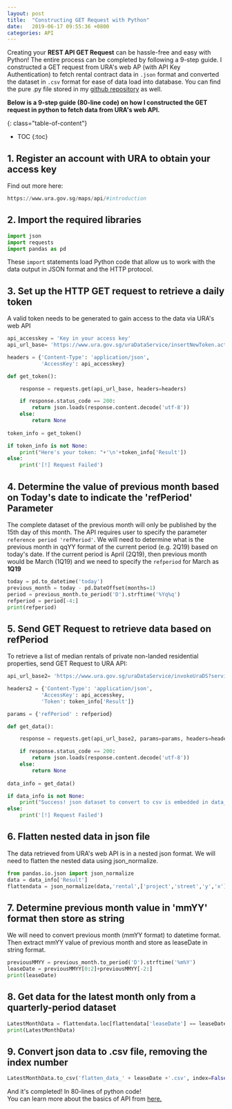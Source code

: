 ```yaml
---
layout: post
title:  "Constructing GET Request with Python"
date:   2019-06-17 09:55:36 +0800
categories: API 
---
```

Creating your **REST API GET Request** can be hassle-free and easy with Python! The entire process can be completed by following a 9-step guide. I constructed a GET request from URA's web AP (with API Key Authentication) to fetch rental contract data in `.json` format and converted the dataset in `.csv` format for ease of data load into database. You can find the pure .py file stored in my [github repository][gitrepo] as well.

**Below is a 9-step guide (80-line code) on how I constructed the GET request in python to fetch data from URA's web API.**

{: class="table-of-content"}
* TOC
{:toc}

## 1. Register an account with URA to obtain your access key
Find out more here:
```python
https://www.ura.gov.sg/maps/api/#introduction
```

## 2.  Import the required libraries
```python
import json
import requests
import pandas as pd
```
These `import` statements load Python code that allow us to work with the data output in JSON format and the HTTP protocol. <br>

## 3. Set up the HTTP GET request to retrieve a daily token
A valid token needs to be generated to gain access to the data via URA's web API

```python
api_accesskey = 'Key in your access key'
api_url_base= 'https://www.ura.gov.sg/uraDataService/insertNewToken.action'

headers = {'Content-Type': 'application/json',
           'AccessKey': api_accesskey}

def get_token():

    response = requests.get(api_url_base, headers=headers)

    if response.status_code == 200:
        return json.loads(response.content.decode('utf-8'))
    else:
        return None
    
token_info = get_token()

if token_info is not None:
    print("Here's your token: "+'\n'+token_info['Result'])    
else:
    print('[!] Request Failed')
```


## 4. Determine the value of previous month based on Today's date to indicate the 'refPeriod' Parameter
The complete dataset of the previous month will only be published by the 15th day of this month. The API requires user to specify the parameter `reference period 'refPeriod'`. We will need to determine what is the previous month in qqYY format of the current period (e.g. 2Q19) based on today's date. If the current period is April (2Q19), then previous month would be March (1Q19) and we need to specify the `refperiod` for March as **1Q19**

```python
today = pd.to_datetime('today')
previous_month = today - pd.DateOffset(months=1)
period = previous_month.to_period('D').strftime('%Yq%q')
refperiod = period[-4:]
print(refperiod)
```

## 5. Send GET Request to retrieve data based on refPeriod
To retrieve a list of median rentals of private non-landed residential properties, send GET Request to URA API:
```python
api_url_base2= 'https://www.ura.gov.sg/uraDataService/invokeUraDS?service=PMI_Resi_Rental&'

headers2 = {'Content-Type': 'application/json',
           'AccessKey': api_accesskey,
           'Token': token_info['Result']}

params = {'refPeriod' : refperiod}

def get_data():

    response = requests.get(api_url_base2, params=params, headers=headers2)

    if response.status_code == 200:
        return json.loads(response.content.decode('utf-8'))
    else:
        return None
    
data_info = get_data()

if data_info is not None:
    print("Success! json dataset to convert to csv is embedded in data_info['Result']")   
else:
    print('[!] Request Failed')
```

## 6. Flatten nested data in json file
The data retrieved from URA's web API is in a nested json format. We will need to flatten the nested data using json_normalize.

```python
from pandas.io.json import json_normalize
data = data_info['Result']
flattendata = json_normalize(data,'rental',['project','street','y','x'],errors='ignore')
```

## 7.  Determine previous month value in 'mmYY' format then store as string 
We will need to convert previous month (mmYY format) to datetime format. Then extract mmYY value of previous month and store as leaseDate in string format.

```python
previousMMYY = previous_month.to_period('D').strftime('%m%Y')
leaseDate = previousMMYY[0:2]+previousMMYY[-2:]
print(leaseDate)
```
## 8. Get data for the latest month only from a quarterly-period dataset

```python
LatestMonthData = flattendata.loc[flattendata['leaseDate'] == leaseDate]
print(LatestMonthData)
```
## 9. Convert json data to .csv file, removing the index number

```python
LatestMonthData.to_csv('flatten_data_' + leaseDate +'.csv', index=False)
```

And it's completed! In 80-lines of python code! <br>
You can learn more about the basics of API from [here.][RESTful API]



[gitrepo]: https://github.com/jamieqianhui/URA_API_GETrequest
[RESTful API]: https://restful.io/an-introduction-to-api-s-cee90581ca1b
